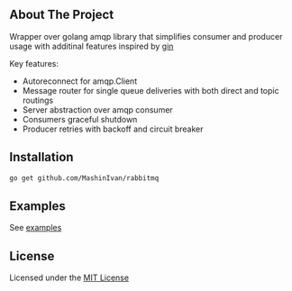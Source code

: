 <!-- Description -->
## About The Project

Wrapper over golang amqp library that simplifies consumer and producer usage with additinal features inspired by [gin](https://github.com/gin-gonic/gin)

Key features:
* Autoreconnect for amqp.Client
* Message router for single queue deliveries with both direct and topic routings
* Server abstraction over amqp consumer
* Consumers graceful shutdown
* Producer retries with backoff and circuit breaker


## Installation

```sh
go get github.com/MashinIvan/rabbitmq
```

<!-- USAGE EXAMPLES -->
## Examples

See [examples](https://github.com/MashinIvan/rabbitmq/tree/main/examples)


<!-- LICENSE -->
## License

Licensed under the [MIT License](https://github.com/MashinIvan/rabbitmq/blob/main/LICENSE)

